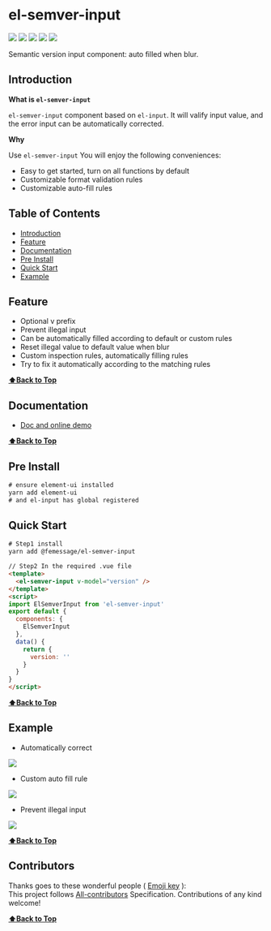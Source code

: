 # el-semver-input

[![](https://img.shields.io/npm/dm/@femessage/el-semver-input.svg#align=left&display=inline&height=20&originHeight=20&originWidth=134&status=done&width=134)](https://www.npmjs.com/package/@femessage/el-semver-input) ![](https://img.shields.io/npm/v/@femessage/el-semver-input.svg#align=left&display=inline&height=20&originHeight=20&originWidth=80&status=done&width=80) [![](https://img.shields.io/npm/l/@femessage/el-semver-input.svg#align=left&display=inline&height=20&originHeight=20&originWidth=78&status=done&width=78)](https://github.com/FEMessage/el-semver-input/blob/master/LICENSE) ![](https://img.shields.io/badge/PRs-welcome-brightgreen.svg#align=left&display=inline&height=20&originHeight=20&originWidth=90&status=done&width=90) [![](https://img.shields.io/badge/%F0%9F%A4%96-release%20notes-00B2EE.svg#align=left&display=inline&height=20&originHeight=20&originWidth=104&status=done&width=104)](https://github-tools.github.io/github-release-notes/)

Semantic version input component: auto filled when blur.

[](https://cdn.nlark.com/yuque/0/2019/gif/224563/1561953196140-1fec3064-560c-4001-9f88-366be556cab8.gif#align=left&display=inline&height=87&originHeight=87&originWidth=1131&size=0&status=done&width=1131)

## Introduction

**What is `el-semver-input`**

`el-semver-input` component based on `el-input`. It will valify input value, and the error input can be automatically corrected.

**Why**

Use `el-semver-input` You will enjoy the following conveniences:

- Easy to get started, turn on all functions by default
- Customizable format validation rules
- Customizable auto-fill rules

## Table of Contents

- [Introduction](#introduction)
- [Feature](#feature)
- [Documentation](#documentation)
- [Pre Install](#pre-install)
- [Quick Start](#quick-start)
- [Example](#example)

## Feature

- Optional v prefix
- Prevent illegal input
- Can be automatically filled according to default or custom rules
- Reset illegal value to default value when blur
- Custom inspection rules, automatically filling rules
- Try to fix it automatically according to the matching rules

**[⬆Back to Top](#table-of-contents)**

## Documentation

- [Doc and online demo](https://femessage.github.io/el-semver-input/)

**[⬆Back to Top](#table-of-contents)**

## Pre Install

```html
# ensure element-ui installed
yarn add element-ui
# and el-input has global registered
```

## Quick Start

```html
# Step1 install
yarn add @femessage/el-semver-input
```

```html
// Step2 In the required .vue file
<template>
  <el-semver-input v-model="version" />
</template>
<script>
import ElSemverInput from 'el-semver-input'
export default {
  components: {
    ElSemverInput
  },
  data() {
    return {
      version: ''
    }
  }
}
</script>
```

**[⬆Back to Top](#table-of-contents)**

## Example

- Automatically correct

![](https://cdn.nlark.com/yuque/0/2019/gif/224563/1561953196250-1506ad60-6111-48b6-a4ca-0cdb17fc8b06.gif#align=left&display=inline&height=603&originHeight=603&originWidth=1261&size=0&status=done&width=1261)

- Custom auto fill rule

![](https://cdn.nlark.com/yuque/0/2019/gif/224563/1561953196274-3c1fd76a-f0f8-4706-a3af-c8ae0b606d79.gif#align=left&display=inline&height=603&originHeight=603&originWidth=1261&size=0&status=done&width=1261)

- Prevent illegal input

![](https://cdn.nlark.com/yuque/0/2019/gif/224563/1561953196218-47085f92-e8e3-4ddb-8596-c7d3b0b2f6f9.gif#align=left&display=inline&height=603&originHeight=603&originWidth=1261&size=0&status=done&width=1261)

**[⬆Back to Top](#table-of-contents)**

## Contributors

Thanks goes to these wonderful people ( [Emoji key](https://allcontributors.org/docs/en/emoji-key) ):<br />This project follows [All-contributors](https://github.com/all-contributors/all-contributors) Specification. Contributions of any kind welcome!

**[⬆Back to Top](#table-of-contents)**
